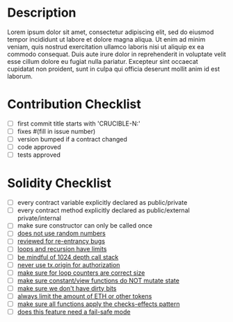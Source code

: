 # Description

Lorem ipsum dolor sit amet, consectetur adipiscing elit, sed do eiusmod tempor incididunt ut labore et dolore magna aliqua. Ut enim ad minim veniam, quis nostrud exercitation ullamco laboris nisi ut aliquip ex ea commodo consequat. Duis aute irure dolor in reprehenderit in voluptate velit esse cillum dolore eu fugiat nulla pariatur. Excepteur sint occaecat cupidatat non proident, sunt in culpa qui officia deserunt mollit anim id est laborum.

# Contribution Checklist

- [ ] first commit title starts with 'CRUCIBLE-N:'
- [ ] fixes #(fill in issue number)
- [ ] version bumped if a contract changed
- [ ] code approved
- [ ] tests approved

# Solidity Checklist

- [ ] every contract variable explicitly declared as public/private
- [ ] every contract method explicitly declared as public/external private/internal
- [ ] make sure constructor can only be called once
- [ ] [does not use random numbers](https://solidity.readthedocs.io/en/develop/security-considerations.html#private-information-and-randomness)
- [ ] [reviewed for re-entrancy bugs](https://solidity.readthedocs.io/en/develop/security-considerations.html#re-entrancy)
- [ ] [loops and recursion have limits](https://solidity.readthedocs.io/en/develop/security-considerations.html#gas-limit-and-loops)
- [ ] [be mindful of 1024 depth call stack](https://solidity.readthedocs.io/en/develop/security-considerations.html#callstack-depth)
- [ ] [never use tx.origin for authorization](https://solidity.readthedocs.io/en/develop/security-considerations.html#tx-origin)
- [ ] [make sure for loop counters are correct size](https://solidity.readthedocs.io/en/develop/security-considerations.html#minor-details)
- [ ] [make sure constant/view functions do NOT mutate state](https://solidity.readthedocs.io/en/develop/security-considerations.html#minor-details)
- [ ] [make sure we don't have dirty bits](https://solidity.readthedocs.io/en/develop/security-considerations.html#minor-details)
- [ ] [always limit the amount of ETH or other tokens](https://solidity.readthedocs.io/en/develop/security-considerations.html#restrict-the-amount-of-ether)
- [ ] [make sure all functions apply the checks-effects pattern](https://solidity.readthedocs.io/en/develop/security-considerations.html#use-the-checks-effects-interactions-pattern)
- [ ] [does this feature need a fail-safe mode](https://solidity.readthedocs.io/en/develop/security-considerations.html#include-a-fail-safe-mode)
